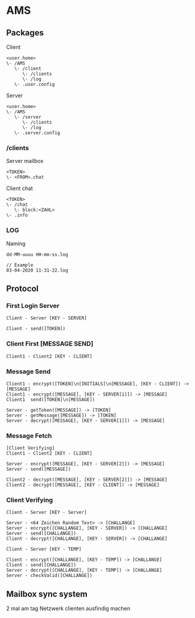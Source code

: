 # AMS

## Packages

Client
```
<user.home>
\- /AMS
   \- /client
      \- /clients
      \- /log
   \- .user.config
```

Server
```
<user.home>
\- /AMS
   \- /server
      \- /clients
      \- /log
   \- .server.config
```

### /clients

Server mailbox
```
<TOKEN>
\- <FROM>.chat
```

Client chat
```
<TOKEN>
\- /chat
   \- block:<ZAHL>
\- .info
```

### LOG

Naming
```
dd-MM-uuuu HH-mm-ss.log

// Example
03-04-2020 11-31-22.log
```

## Protocol

### First Login Server

```
Client - Server [KEY - SERVER]

Client - send([TOKEN])
```

### Client First \[MESSAGE SEND]

```
Client1 - Client2 [KEY - CLIENT]
```

### Message Send

```
Client1 - encrypt([TOKEN]\n[INITIALS]\n[MESSAGE], [KEY - CLIENT]) -> [MESSAGE]
Client1 - encrypt([MESSAGE], [KEY - SERVER[1]]) -> [MESSAGE]
Client1  send([TOKEN]\n[MESSAGE])

Server - getToken([MESSAGE]) -> [TOKEN]
Server - getMessage([MESSAGE]) -> [TOKEN]
Server - decrypt([MESSAGE], [KEY - SERVER[1]]) -> [MESSAGE]
```

### Message Fetch

```
[Client Verifying]
Client1 - Client2 [KEY - CLIENT]

Server - encrypt([MESSAGE], [KEY - SERVER[2]]) -> [MESSAGE]
Server - send([MESSAGE])

Client2 - decrypt([MESSAGE], [KEY - SERVER[2]]) -> [MESSAGE]
Client2 - decrypt([MESSAGE], [KEY - CLIENT]) -> [MESSAGE]
```

### Client Verifying

```
Client - Server [KEY - Server]

Server - <64 Zeichen Random Text> -> [CHALLANGE]
Server - encrypt([CHALLANGE], [KEY - SERVER]) -> [CHALLANGE]
Server - send([CHALLANGE])
Client - decrypt([CHALLANGE], [KEY - SERVER]) -> [CHALLANGE]

Client - Server [KEY - TEMP]

Client - encrypt([CHALLANGE], [KEY - TEMP]) -> [CHALLANGE]
Client - send([CHALLANGE])
Server - decrypt([CHALLANGE], [KEY - TEMP]) -> [CHALLANGE]
Server - checkValid([CHALLANGE])
```

## Mailbox sync system
2 mal am tag
Netzwerk clienten ausfindig machen